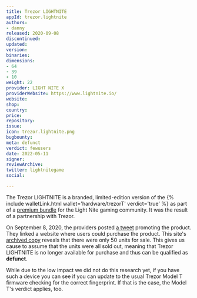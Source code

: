 ```yaml
---
title: Trezor LIGHTNITE
appId: trezor.lightnite
authors:
- danny
released: 2020-09-08
discontinued: 
updated: 
version: 
binaries: 
dimensions:
- 64
- 39
- 10
weight: 22
provider: LIGHT NITE X
providerWebsite: https://www.lightnite.io/
website: 
shop: 
country: 
price: 
repository: 
issue: 
icon: trezor.lightnite.png
bugbounty: 
meta: defunct
verdict: fewusers
date: 2022-05-11
signer: 
reviewArchive: 
twitter: lightnitegame
social: 

---
```


The Trezor LIGHTNITE is a branded, limited-edition version of the {% include walletLink.html wallet='hardware/trezorT' verdict='true' %} as part of a [premium bundle](https://blog.lightnite.io/trezor-partnership/) for the Light Nite gaming community. It was the result of a partnership with Trezor.

On September 8, 2020, the providers posted [a tweet](https://twitter.com/lightnitegame/status/1303323744073584642) promoting the product. They linked a website where users could purchase the product. This site's [archived copy](https://web.archive.org/web/20201113073033/http://trezor.lightnite.io/) reveals that there were only 50 units for sale. This gives us cause to assume that the units were all sold out, meaning that Trezor LIGHTNITE is no longer available for purchase and thus can be qualified as **defunct**.

While due to the low impact we did not do this research yet, if you have such a device you can see if you can update to the usual Trezor Model T firmware checking for the correct fingerprint. If that is the case, the Model T's verdict applies, too. 
